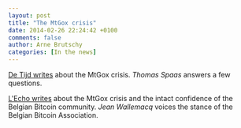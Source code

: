 ```yaml
---
layout: post
title: "The MtGox crisis"
date: 2014-02-26 22:24:42 +0100
comments: false
author: Arne Brutschy
categories: [In the news]
---
```

[De Tijd writes](http://www.tijd.be/nieuws/archief/Grootste_bitcoinbeurs_verdwijnt_in_het_niets.9471436-1615.art?highlight=bitcoin) about the MtGox crisis. *Thomas Spaas* answers a few questions.

[L'Echo writes](http://www.lecho.be/r/t/1/id/9471513) about the MtGox crisis and the intact confidence of the Belgian Bitcoin community. *Jean Wallemacq* voices the stance of the Belgian Bitcoin Association.
